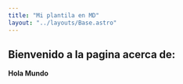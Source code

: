 ```yaml
---
title: "Mi plantila en MD"
layout: "../layouts/Base.astro"
---
```


## Bienvenido a la pagina acerca de:
**Hola Mundo**